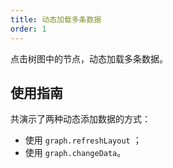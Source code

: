 ```yaml
---
title: 动态加载多条数据
order: 1
---
```


点击树图中的节点，动态加载多条数据。

## 使用指南

共演示了两种动态添加数据的方式：
- 使用 `graph.refreshLayout` ；
- 使用 `graph.changeData`。